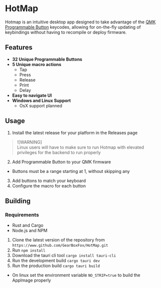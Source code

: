 # HotMap

Hotmap is an intuitive desktop app designed to take advantage of
the [QMK Programmable Button](https://docs.qmk.fm/features/programmable_button) keycodes,
allowing for on-the-fly updating of keybindings without having to recompile or deploy firmware.

## Features

- **32 Unique Programmable Buttons**
- **5 Unique macro actions**
    - Tap
    - Press
    - Release
    - Print
    - Delay
- **Easy to navigate UI**
- **Windows and Linux Support**
    - OsX support planned

## Usage

1. Install the latest release for your platform in the Releases page

> ![WARNING] \
> Linux users will have to make sure to run Hotmap with elevated privileges for
> the backend to run properly

2. Add Programmable Button to your QMK firmware

- Buttons must be a range starting at 1, without skipping any

3. Add buttons to match your keyboard
4. Configure the macro for each button

## Building

### Requirements

- Rust and Cargo
- Node.js and NPM

1. Clone the latest version of the repository from `https://www.github.com/GearBoxFox/HotMap.git`
2. Run `npm install`
3. Download the tauri cli tool `cargo install tauri-cli`
4. Run the development build `cargo tauri dev`
5. Run the production build `cargo tauri build`

- On linux set the environment variable `NO_STRIP=true` to build the AppImage properly
